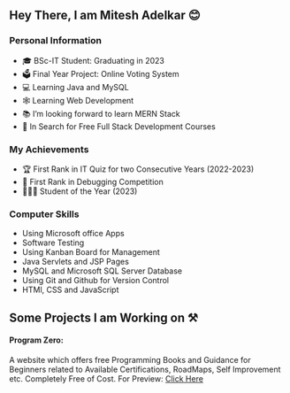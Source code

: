 ## Hey There, I am Mitesh Adelkar 😊

### Personal Information
- 🎓 BSc-IT Student: Graduating in 2023
- 🗳 Final Year Project: Online Voting System
- 💻 Learning Java and MySQL
- 🕸 Learning Web Development
- 📚 I’m looking forward to learn MERN Stack
- 🎰 In Search for Free Full Stack Development Courses

### My Achievements
- 🏆 First Rank in IT Quiz for two Consecutive Years (2022-2023)
- 🥇 First Rank in Debugging Competition
- 👨🏻‍🎓 Student of the Year (2023)

### Computer Skills
- Using Microsoft office Apps
- Software Testing
- Using Kanban Board for Management
- Java Servlets and JSP Pages
- MySQL and Microsoft SQL Server Database
- Using Git and Github for Version Control
- HTMl, CSS and JavaScript

## Some Projects I am Working on ⚒
#### Program Zero: 
A website which offers free Programming Books and Guidance for Beginners related to Available Certifications, RoadMaps, Self Improvement etc. Completely Free of Cost. For Preview: [Click Here](https://programzero.netlify.app)
